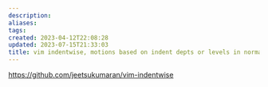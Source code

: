 ```yaml
---
description:
aliases: 
tags: 
created: 2023-04-12T22:08:28
updated: 2023-07-15T21:33:03
title: vim indentwise, motions based on indent depts or levels in normal, visual, and operator-pending modes
---
```

https://github.com/jeetsukumaran/vim-indentwise
